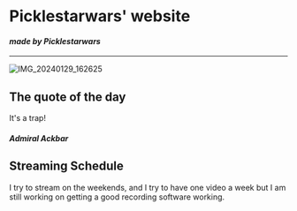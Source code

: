 # Picklestarwars' website
#### _made by Picklestarwars_

___________________________________________________
![IMG_20240129_162625](https://github.com/picklestarwars/picklestarwars.github.io/assets/153323835/6ffb0e97-2f20-48a9-8d75-7b53b54d577e)


## The quote of the day
 It's a trap!
##### Admiral Ackbar

## Streaming Schedule
 I try to stream on the weekends, and I try to have one video a week but I am still working on getting a good recording software working.
